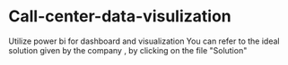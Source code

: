# Call-center-data-visulization
Utilize power bi for dashboard and visualization
You can refer to the ideal solution given by the company , by clicking on the file "Solution"

